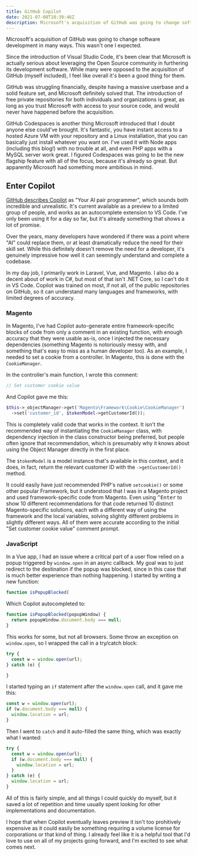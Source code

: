 ```yaml
---
title: GitHub Copilot
date: 2021-07-08T18:39:46Z
description: Microsoft's acquisition of GitHub was going to change software development in many ways. This wasn't one I expected.
---
```


Microsoft's acquisition of GitHub was going to change software development in many ways. This wasn't one I expected.

Since the introduction of Visual Studio Code, it's been clear that Microsoft is actually serious about leveraging the Open Source community in furthering its development software. While many were opposed to the acquisition of GitHub (myself included), I feel like overall it's been a good thing for them.

GitHub was struggling financially, despite having a massive userbase and a solid feature set, and Microsoft definitely solved that. The introduction of free private repositories for both individuals and organizations is great, as long as you trust Microsoft with access to your source code, and would never have happened before the acquisition.

GitHub Codespaces is another thing Microsoft introduced that I doubt anyone else could've brought. It's fantastic, you have instant access to a hosted Azure VM with your repository and a Linux installation, that you can basically just install whatever you want on. I've used it with Node apps (including this blog!) with no trouble at all, and even PHP apps with a MySQL server work great. I figured Codespaces was going to be the new flagship feature with all of the focus, because it's already so great. But apparently Microsoft had something more ambitious in mind.

## Enter Copilot

[GitHub describes Copilot](https://copilot.github.com/) as "Your AI pair programmer", which sounds both incredible and unrealistic. It's current available as a preview to a limited group of people, and works as an autocomplete extension to VS Code. I've only been using it for a day so far, but it's already something that shows a lot of promise.

Over the years, many developers have wondered if there was a point where "AI" could replace them, or at least dramatically reduce the need for their skill set. While this definitely doesn't remove the need for a developer, it's genuinely impressive how well it can seemingly understand and complete a codebase.

In my day job, I primarily work in Laravel, Vue, and Magento. I also do a decent about of work in C#, but most of that isn't .NET Core, so I can't do it in VS Code. Copilot was trained on most, if not all, of the public repositories on GitHub, so it can understand many languages and frameworks, with limited degrees of accuracy.

### Magento

In Magento, I've had Copilot auto-generate entire framework-specific blocks of code from only a comment in an existing function, with enough accuracy that they were usable as-is, once I injected the necessary dependencies (something Magento is notoriously messy with, and something that's easy to miss as a human developer too). As an example, I needed to set a cookie from a controller. In Magento, this is done with the `CookieManager`.

In the controller's main function, I wrote this comment:

```php
// Set customer cookie value
```

And Copilot gave me this:

```php
$this->_objectManager->get('Magento\Framework\Cookie\CookieManager')
  ->set('customer_id', $tokenModel->getCustomerId());
```

This is completely valid code that works in the context. It isn't the recommended way of instantiating the `CookieManager` class, with dependency injection in the class constructor being preferred, but people often ignore that recommendation, which is presumably why it knows about using the Object Manager directly in the first place.

The `$tokenModel` is a model instance that's available in this context, and it does, in fact, return the relevant customer ID with the `->getCustomerId()` method.

It could easily have just recommended PHP's native `setcookie()` or some other popular Framework, but it understood that I was in a Magento project and used framework-specific code from Magento. Even using <kbd>^Enter</kbd> to show 10 different recommendations for that code returned 10 distinct Magento-specific solutions, each with a different way of using the framework and the local variables, solving slightly different problems in slightly different ways. All of them were accurate according to the initial "Set customer cookie value" comment prompt.

### JavaScript

In a Vue app, I had an issue where a critical part of a user flow relied on a popup triggered by `window.open` in an async callback. My goal was to just redirect to the destination if the popup was blocked, since in this case that is much better experience than nothing happening. I started by writing a new function:

```js
function isPopupBlocked(
```

Which Copilot autocompleted to:

```js
function isPopupBlocked(popupWindow) {
  return popupWindow.document.body === null;
}
```

This works for some, but not all browsers. Some throw an exception on `window.open`, so I wrapped the call in a try/catch block:

```js
try {
  const w = window.open(url);
} catch (e) {

}
```

I started typing an `if` statement after the `window.open` call, and it gave me this:

```js
const w = window.open(url);
if (w.document.body === null) {
  window.location = url;
}
```

Then I went to `catch` and it auto-filled the same thing, which was exactly what I wanted:

```js
try {
  const w = window.open(url);
  if (w.document.body === null) {
    window.location = url;
  }
} catch (e) {
  window.location = url;
}
```

All of this is fairly simple, and all things I could quickly do myself, but it saved a lot of repetition and time usually spent looking for other implementations and documentation.

I hope that when Copilot eventually leaves preview it isn't too prohitively expensive as it could easily be something requiring a volume license for corporations or that kind of thing. I already feel like it is a helpful tool that I'd love to use on all of my projects going forward, and I'm excited to see what comes next.

